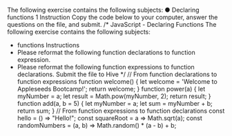 The following exercise contains the following subjects:
● Declaring functions 1
Instruction
Copy the code below to your computer, answer the
questions on the file, and submit.
/*
JavaScript - Declaring Functions
The following exercise contains the following
subjects:
* functions
Instructions
* Please reformat the following function
declarations to function expression.
* Please reformat the following function
expressions to function declarations.
Submit the file to Hive
*/
// From function declarations to function expressions
function welcome() {
let welcome = 'Welcome to Appleseeds Bootcamp!';
return welcome;
}
function power(a) {
let myNumber = a;
let result = Math.pow(myNumber, 2);
return result;
}
function add(a, b = 5) {
let myNumber = a;
let sum = myNumber + b;
return sum;
}
// From function expressions to function declarations
const hello = () => "Hello!";
const squareRoot = a => Math.sqrt(a);
const randomNumbers = (a, b) => Math.random() * (a - b) +
b;